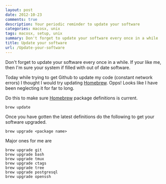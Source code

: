 ```yaml
---
layout: post
date: 2012-10-23
comments: true
description: Your periodic reminder to update your software
categories: macosx, unix
tags: macosx, setup, unix
summary: Don't forget to update your software every once in a while
title: Update your software
url: /Update-your-software
---
```


Don't forget to update your software every once in a while. If your like me, then I'm sure your system if filled with out of date software.

Today while trying to get Github to update my code (constant network errors) I thought I would try updating [Homebrew][1]. Opps! Looks like I have been neglecting it for far to long.

Do this to make sure [Homebrew][1] package definitions is current.

    brew update

Once you have gotten the latest definitions do the following to get your software upgraded.

    brew upgrade <package name>

Major ones for me are

    brew upgrade git
    brew upgrade bash
    brew upgrade tmux
    brew upgrade ctags
    brew upgrade tree
    brew upgrade postgresql
    brew upgrade openssh

[1]: http://mxcl.github.com/homebrew/

